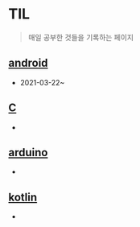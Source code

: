 # TIL



> 매일 공부한 것들을 기록하는 페이지



## [android](./work/androidWork)

* 2021-03-22~



## [C](./work/myc)

* 



## [arduino](./work/arduino)

* 



## [kotlin](./work/realKotlinWork)

* 


